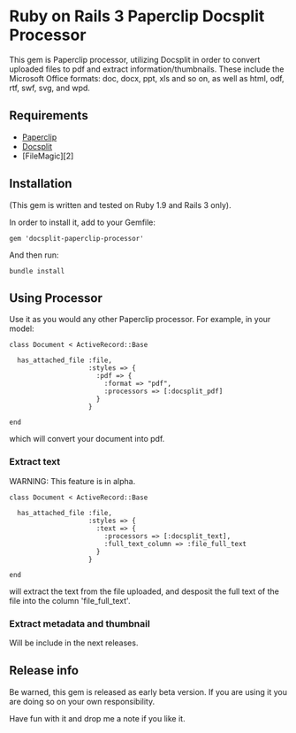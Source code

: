 # Ruby on Rails 3 Paperclip Docsplit Processor #

This gem is Paperclip processor, utilizing Docsplit in order to convert uploaded files to pdf and extract information/thumbnails.
These include the Microsoft Office formats: doc, docx, ppt, xls and so on, as well as html, odf, rtf, swf, svg, and wpd.

## Requirements ##

* [Paperclip][0]
* [Docsplit][1]
* [FileMagic][2]

## Installation ##

(This gem is written and tested on Ruby 1.9 and Rails 3 only).

In order to install it, add to your Gemfile:

    gem 'docsplit-paperclip-processor'

And then run:

    bundle install


## Using Processor ##

Use it as you would any other Paperclip processor. For example, in your model:

    class Document < ActiveRecord::Base

      has_attached_file :file,
                        :styles => {
                          :pdf => {
                            :format => "pdf",
                            :processors => [:docsplit_pdf]
                          }
                        }

    end


which will convert your document into pdf.

### Extract text ###

WARNING: This feature is in alpha.

    class Document < ActiveRecord::Base

      has_attached_file :file,
                        :styles => {
                          :text => {
                            :processors => [:docsplit_text],
                            :full_text_column => :file_full_text
                          }
                        }

    end

will extract the text from the file uploaded, and desposit the full text of the file into the column 'file_full_text'.

### Extract metadata and thumbnail ###

Will be include in the next releases.

## Release info ##

Be warned, this gem is released as early beta version.
If you are using it you are doing so on your own responsibility.

Have fun with it and drop me a note if you like it.


[0]: https://github.com/thoughtbot/paperclip
[1]: http://documentcloud.github.com/docsplit/
